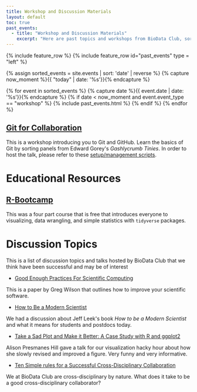 ```yaml
---
title: Workshop and Discussion Materials
layout: default
toc: true
past_events:
  - title: "Workshop and Discussion Materials"
    excerpt: "Here are past topics and workshops from BioData Club, sorted by the date they were given.<br><br>If you want us to do another workshop, [please let us know](https://biodata-club.github.io/teaching/)!"
---
```

{% include feature_row %} 
{% include feature_row id="past_events" type = "left" %} 

{% assign sorted_events = site.events | sort: 'date' | reverse %}
{% capture now_moment %}{{ "today" | date: '%s'}}{% endcapture %}

{% for event in sorted_events %}
    {% capture date %}{{ event.date | date: '%s'}}{% endcapture %}
     {% if date < now_moment and event.event_type == "workshop" %}
      {% include past_events.html %}
      {% endif %}
{% endfor %}

## [Git for Collaboration](https://github.com/probinso/introduction-git)

This is a workshop introducing you to Git and GitHub. Learn the basics of Git by sorting panels from Edward Gorey's *Gashlycrumb Tinies*. In order to host the talk, please refer to these [setup/management scripts](https://github.com/probinso/ABC).

# Educational Resources

## [R-Bootcamp](https://r-bootcamp.netlify.com)

This was a four part course that is free that introduces everyone to visualizing, data wrangling, and simple statistics with `tidyverse` packages.

# Discussion Topics

This is a list of discussion topics and talks hosted by BioData Club that we think have been successful and may be of interest

+ [Good Enough Practices For Scientific Computing](http://journals.plos.org/ploscompbiol/article?id=10.1371/journal.pcbi.1005510) 
  
This is a paper by Greg Wilson that outlines how to improve your scientific software.

+ [How to Be a Modern Scientist](https://www.scribd.com/document/325829082/Modern-Scientist) 

We had a discussion about Jeff Leek's book *How to be a Modern Scientist* and what it means for students and postdocs today. 

+ [Take a Sad Plot and Make it Better: A Case Study with R and ggplot2](https://apreshill.github.io/ohsu-biodatavis/slides.html) 
  
Alison Presmanes Hill gave a talk for our visualization hacky hour about how she slowly revised and improved a figure. Very funny and very informative.

+ [Ten Simple rules for a Successful Cross-Disciplinary Collaboration](http://journals.plos.org/ploscompbiol/article?id=10.1371/journal.pcbi.1004214)

We at BioData Club are cross-disciplinary by nature. What does it take to be a good cross-disciplinary collaborator?

